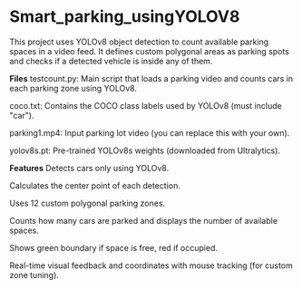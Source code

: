 # Smart_parking_usingYOLOV8

This project uses YOLOv8 object detection to count available parking spaces in a video feed. It defines custom polygonal areas as parking spots and checks if a detected vehicle is inside any of them.

**Files**
testcount.py: Main script that loads a parking video and counts cars in each parking zone using YOLOv8.

coco.txt: Contains the COCO class labels used by YOLOv8 (must include "car").

parking1.mp4: Input parking lot video (you can replace this with your own).

yolov8s.pt: Pre-trained YOLOv8s weights (downloaded from Ultralytics).

**Features**
Detects cars only using YOLOv8.

Calculates the center point of each detection.

Uses 12 custom polygonal parking zones.

Counts how many cars are parked and displays the number of available spaces.

Shows green boundary if space is free, red if occupied.

Real-time visual feedback and coordinates with mouse tracking (for custom zone tuning).

